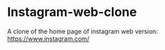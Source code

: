 # Instagram-web-clone
A clone of the home page of instagram web version: https://www.instagram.com/

